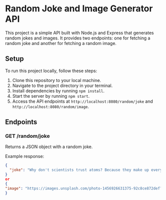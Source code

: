 # Random Joke and Image Generator API

This project is a simple API built with Node.js and Express that generates random jokes and images. It provides two endpoints: one for fetching a random joke and another for fetching a random image.

## Setup

To run this project locally, follow these steps:

1. Clone this repository to your local machine.
2. Navigate to the project directory in your terminal.
3. Install dependencies by running `npm install`.
4. Start the server by running `npm start`.
5. Access the API endpoints at `http://localhost:8080/random/joke` and `http://localhost:8080/random/image`.

## Endpoints

### GET /random/joke

Returns a JSON object with a random joke.

Example response:
```json
{
  "joke": "Why don't scientists trust atoms? Because they make up everything!"
}
or
{
"image": "https://images.unsplash.com/photo-1456926631375-92c8ce872def?crop=entropy&cs=tinysrgb&fit=max&fm=jpg&ixid=M3w1NTg0MTR8MHwxfHNlYXJjaHwxMHx8YW5pbWFsfGVufDB8fHx8MTcxNTc4NzI2M3ww&ixlib=rb-4.0.3&q=80&w=1080"
}
